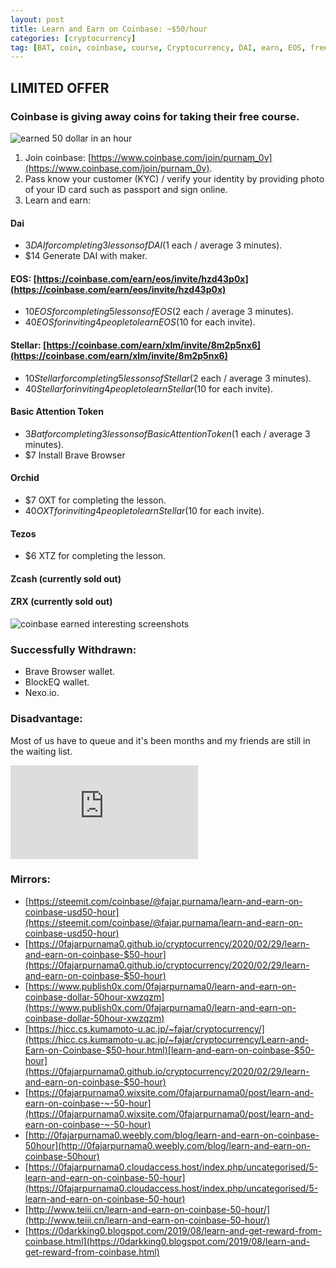 ```yaml
---
layout: post
title: Learn and Earn on Coinbase: ~$50/hour
categories: [cryptocurrency]
tag: [BAT, coin, coinbase, course, Cryptocurrency, DAI, earn, EOS, free, queue, quick, Stellar, waiting list, Zcash, ZRX]
---
```


## LIMITED OFFER

### Coinbase is giving away coins for taking their free course.

![earned 50 dollar in an hour](https://404store.com/2020/02/29/6.png)

1.  Join coinbase: [https://www.coinbase.com/join/purnam_0v](https://www.coinbase.com/join/purnam_0v).
2.  Pass know your customer (KYC) / verify your identity by providing photo of your ID card such as passport and sign online.
3.  Learn and earn:

#### Dai

*   $3 DAI for completing 3 lessons of DAI ($1 each / average 3 minutes).
*   $14 Generate DAI with maker.

#### EOS: [https://coinbase.com/earn/eos/invite/hzd43p0x](https://coinbase.com/earn/eos/invite/hzd43p0x)

*   $10 EOS for completing 5 lessons of EOS ($2 each / average 3 minutes).
*   $40 EOS for inviting 4 people to learn EOS ($10 for each invite).

#### Stellar: [https://coinbase.com/earn/xlm/invite/8m2p5nx6](https://coinbase.com/earn/xlm/invite/8m2p5nx6)

*   $10 Stellar for completing 5 lessons of Stellar ($2 each / average 3 minutes).
*   $40 Stellar for inviting 4 people to learn Stellar ($10 for each invite).

#### Basic Attention Token

*   $3 Bat for completing 3 lessons of Basic Attention Token ($1 each / average 3 minutes).
*   $7 Install Brave Browser

#### Orchid

*   $7 OXT for completing the lesson.
*   $40 OXT for inviting 4 people to learn Stellar ($10 for each invite).

#### Tezos

*   $6 XTZ for completing the lesson.

#### Zcash (currently sold out)

#### ZRX (currently sold out)

![coinbase earned interesting screenshots](https://404store.com/2020/02/29/coinbase-earn.gif)

### Successfully Withdrawn:

*   Brave Browser wallet.
*   BlockEQ wallet.
*   Nexo.io.

### Disadvantage:

Most of us have to queue and it's been months and my friends are still in the waiting list.
		
<div class="video-container"><iframe src="https://firebasestorage.googleapis.com/v0/b/bittube-airtime-extension.appspot.com/o/posts%2Fbittube_71569_1582992823457.mp4?alt=media&token=7b606b43-1295-4954-8ab3-f7ea7a378068" frameborder="0" allowfullscreen></iframe></div>

### Mirrors:

*   [https://steemit.com/coinbase/@fajar.purnama/learn-and-earn-on-coinbase-usd50-hour](https://steemit.com/coinbase/@fajar.purnama/learn-and-earn-on-coinbase-usd50-hour)
*   [https://0fajarpurnama0.github.io/cryptocurrency/2020/02/29/learn-and-earn-on-coinbase-$50-hour](https://0fajarpurnama0.github.io/cryptocurrency/2020/02/29/learn-and-earn-on-coinbase-$50-hour)
*   [https://www.publish0x.com/0fajarpurnama0/learn-and-earn-on-coinbase-dollar-50hour-xwzqzm](https://www.publish0x.com/0fajarpurnama0/learn-and-earn-on-coinbase-dollar-50hour-xwzqzm)
*   [https://hicc.cs.kumamoto-u.ac.jp/~fajar/cryptocurrency/](https://hicc.cs.kumamoto-u.ac.jp/~fajar/cryptocurrency/Learn-and-Earn-on-Coinbase-$50-hour.html)[learn-and-earn-on-coinbase-$50-hour](https://0fajarpurnama0.github.io/cryptocurrency/2020/02/29/learn-and-earn-on-coinbase-$50-hour)
*   [https://0fajarpurnama0.wixsite.com/0fajarpurnama0/post/learn-and-earn-on-coinbase-~-50-hour](https://0fajarpurnama0.wixsite.com/0fajarpurnama0/post/learn-and-earn-on-coinbase-~-50-hour)
*   [http://0fajarpurnama0.weebly.com/blog/learn-and-earn-on-coinbase-50hour](http://0fajarpurnama0.weebly.com/blog/learn-and-earn-on-coinbase-50hour)
*   [https://0fajarpurnama0.cloudaccess.host/index.php/uncategorised/5-learn-and-earn-on-coinbase-50-hour](https://0fajarpurnama0.cloudaccess.host/index.php/uncategorised/5-learn-and-earn-on-coinbase-50-hour)
*   [http://www.teiii.cn/learn-and-earn-on-coinbase-50-hour/](http://www.teiii.cn/learn-and-earn-on-coinbase-50-hour/)
*   [https://0darkking0.blogspot.com/2019/08/learn-and-get-reward-from-coinbase.html](https://0darkking0.blogspot.com/2019/08/learn-and-get-reward-from-coinbase.html)